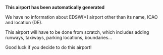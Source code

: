 **This airport has been automatically generated**

We have no information about EDSW[*] airport other than its name, ICAO and location (DE).

This airport will have to be done from scratch, which includes adding runways, taxiways, parking locations, boundaries...

Good luck if you decide to do this airport!